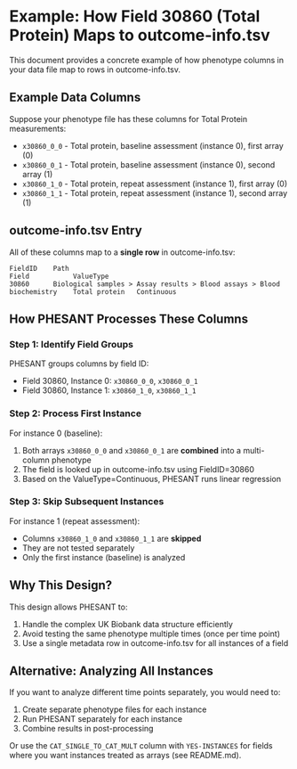 # Example: How Field 30860 (Total Protein) Maps to outcome-info.tsv

This document provides a concrete example of how phenotype columns in your data file map to rows in outcome-info.tsv.

## Example Data Columns

Suppose your phenotype file has these columns for Total Protein measurements:
- `x30860_0_0` - Total protein, baseline assessment (instance 0), first array (0)
- `x30860_0_1` - Total protein, baseline assessment (instance 0), second array (1)  
- `x30860_1_0` - Total protein, repeat assessment (instance 1), first array (0)
- `x30860_1_1` - Total protein, repeat assessment (instance 1), second array (1)

## outcome-info.tsv Entry

All of these columns map to a **single row** in outcome-info.tsv:

```
FieldID    Path                                                                 Field           ValueType
30860      Biological samples > Assay results > Blood assays > Blood biochemistry    Total protein   Continuous
```

## How PHESANT Processes These Columns

### Step 1: Identify Field Groups

PHESANT groups columns by field ID:
- Field 30860, Instance 0: `x30860_0_0`, `x30860_0_1`
- Field 30860, Instance 1: `x30860_1_0`, `x30860_1_1`

### Step 2: Process First Instance

For instance 0 (baseline):
1. Both arrays `x30860_0_0` and `x30860_0_1` are **combined** into a multi-column phenotype
2. The field is looked up in outcome-info.tsv using FieldID=30860
3. Based on the ValueType=Continuous, PHESANT runs linear regression

### Step 3: Skip Subsequent Instances

For instance 1 (repeat assessment):
- Columns `x30860_1_0` and `x30860_1_1` are **skipped**
- They are not tested separately
- Only the first instance (baseline) is analyzed

## Why This Design?

This design allows PHESANT to:
1. Handle the complex UK Biobank data structure efficiently
2. Avoid testing the same phenotype multiple times (once per time point)
3. Use a single metadata row in outcome-info.tsv for all instances of a field

## Alternative: Analyzing All Instances

If you want to analyze different time points separately, you would need to:
1. Create separate phenotype files for each instance
2. Run PHESANT separately for each instance
3. Combine results in post-processing

Or use the `CAT_SINGLE_TO_CAT_MULT` column with `YES-INSTANCES` for fields where you want instances treated as arrays (see README.md).
